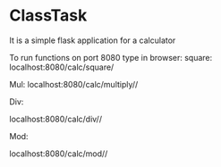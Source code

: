 # ClassTask
It is a simple flask application for a calculator

To run functions on port 8080 type in browser:
square:
localhost:8080/calc/square/<x>

Mul:
localhost:8080/calc/multiply/<x>/<y>

Div:

localhost:8080/calc/div/<x>/<y>

Mod:

localhost:8080/calc/mod/<x>/<y>

